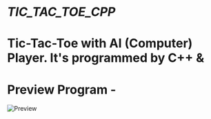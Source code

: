 # _TIC_TAC_TOE_CPP_
#     Tic-Tac-Toe with AI (Computer) Player. It's programmed by C++ &amp;

# Preview Program - 
![Preview](/TicTacToe/preview.png?raw=true "Preview")
